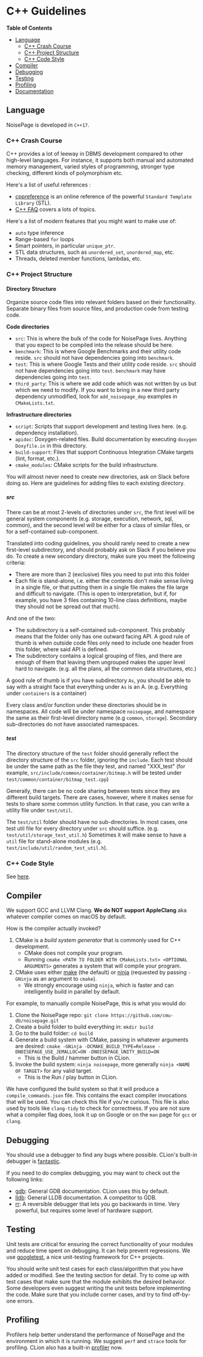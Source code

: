 # C++ Guidelines

**Table of Contents**

- [Language](#language)
  - [C++ Crash Course](#c++-crash-course)
  - [C++ Project Structure](#c++-project-structure)
  - [C++ Code Style](#c++-code-style)
- [Compiler](#compiler)
- [Debugging](#debugging)
- [Testing](#testing)
- [Profiling](#profiling)
- [Documentation](#documentation)

## Language

NoisePage is developed in `C++17`.

### C++ Crash Course

C++ provides a lot of leeway in DBMS development compared to other high-level languages. For instance, it supports both manual and automated memory management, varied styles of programming, stronger type checking, different kinds of polymorphism etc. 

Here's a list of useful references : 

* [cppreference](http://en.cppreference.com/w/cpp) is an online reference of the powerful `Standard Template Library` (STL).
* [C++ FAQ](https://isocpp.org/faq) covers a lots of topics.

Here's a list of modern features that you might want to make use of:

* `auto` type inference
* Range-based `for` loops
* Smart pointers, in particular `unique_ptr`.
* STL data structures, such as `unordered_set`, `unordered_map`, etc.
* Threads, deleted member functions, lambdas, etc.

### C++ Project Structure
 
#### Directory Structure

Organize source code files into relevant folders based on their functionality. Separate binary files from source files, and production code from testing code. 

**Code directories**
  * `src`: This is where the bulk of the code for NoisePage lives. Anything that you expect to be compiled into the release should be here.
  * `benchmark`: This is where Google Benchmarks and their utility code reside. `src` should not have dependencies going into `benchmark`.
  * `test`: This is where Google Tests and their utility code reside. `src` should not have dependencies going into `test`. `benchmark` may have dependencies going into `test`.
  * `third_party`: This is where we add code which was not written by us but which we need to modify. If you want to bring in a new third party dependency unmodified, look for `add_noisepage_dep` examples in `CMakeLists.txt`.

**Infrastructure directories**
  * `script`: Scripts that support development and testing lives here. (e.g. dependency installation).
  * `apidoc`: Doxygen-related files. Build documentation by executing `doxygen Doxyfile.in` in this directory.
  * `build-support`: Files that support Continuous Integration CMake targets (lint, format, etc.).
  * `cmake_modules`: CMake scripts for the build infrastructure.

You will almost never need to create new directories, ask on Slack before doing so. Here are guidelines for adding files to each existing directory.

##### src
There can be at most 2-levels of directories under `src`, the first level will be general system components (e.g. storage, execution, network, sql, common), and the second level will be either for a class of similar files, or for a self-contained sub-component.

Translated into coding guidelines, you should rarely need to create a new first-level subdirectory, and should probably ask on Slack if you believe you do. To create a new secondary directory, make sure you meet the following criteria:
  * There are more than 2 (exclusive) files you need to put into this folder
  * Each file is stand-alone, i.e. either the contents don't make sense living in a single file, or that putting them in a single file makes the file large and difficult to navigate. (This is open to interpretation, but if, for example, you have 3 files containing 10-line class definitions, maybe they should not be spread out that much).

And one of the two:
  * The subdirectory is a self-contained sub-component. This probably means that the folder only has one outward facing API. A good rule of thumb is when outside code files only need to include one header from this folder, where said API is defined.
  * The subdirectory contains a logical grouping of files, and there are enough of them that leaving them ungrouped makes the upper level hard to navigate. (e.g. all the plans, all the common data structures, etc.)

A good rule of thumb is if you have subdirectory `As`, you should be able to say with a straight face that everything under `As` is an A. (e.g. Everything under `containers` is a container)

Every class and/or function under these directories should be in namespaces. All code will be under namespace `noisepage`, and namespace the same as their first-level directory name (e.g `common`, `storage`). Secondary sub-directories do not have associated namespaces.

##### test
The directory structure of the `test` folder should generally reflect the directory structure of the `src` folder, ignoring the `include`. Each test should be under the same path as the file they test, and named "XXX_test" (for example, `src/include/common/container/bitmap.h` will be tested under `test/common/container/bitmap_test.cpp`)

Generally, there can be no code sharing between tests since they are different build targets. There are cases, however, where it makes sense for tests to share some common utility function. In that case, you can write a utility file under `test/util`.

The `test/util` folder should have no sub-directories. In most cases, one test util file for every directory under `src` should suffice. (e.g. `test/util/storage_test_util.h`) Sometimes it will make sense to have a `util` file for stand-alone modules (e.g. `test/include/util/random_test_util.h`).

### C++ Code Style

See [here](https://github.com/cmu-db/noisepage/tree/master/docs/cpp_guidelines_code_style.md).

## Compiler

We support GCC and LLVM Clang. **We do NOT support AppleClang** aka whatever compiler comes on macOS by default.

How is the compiler actually invoked?

1. CMake is a *build system generator* that is commonly used for C++ development.
   - CMake does not compile your program.
   - Running `cmake <PATH TO FOLDER WITH CMakeLists.txt> <OPTIONAL ARGUMENTS>` generates a system that will compile your program.
2. CMake uses either [make](https://en.wikipedia.org/wiki/Make_(software)) (the default) or [ninja](https://ninja-build.org/) (requested by passing `-GNinja` as an argument to `cmake`).
   - We strongly encourage using `ninja`, which is faster and can intelligently build in parallel by default.

For example, to manually compile NoisePage, this is what you would do:

1. Clone the NoisePage repo: `git clone https://github.com/cmu-db/noisepage.git`
2. Create a build folder to build everything in: `mkdir build`
3. Go to the build folder: `cd build`
4. Generate a build system with CMake, passing in whatever arguments are desired: `cmake -GNinja -DCMAKE_BUILD_TYPE=Release -DNOISEPAGE_USE_JEMALLOC=ON -DNOISEPAGE_UNITY_BUILD=ON`
   - This is the Build / hammer button in CLion.
5. Invoke the build system: `ninja noisepage`, more generally `ninja <NAME OF TARGET>` for any valid target.
   - This is the Run / play button in CLion.

We have configured the build system so that it will produce a `compile_commands.json` file. This contains the exact compiler invocations that will be used. You can check this file if you're curious. This file is also used by tools like `clang-tidy` to check for correctness. If you are not sure what a compiler flag does, look it up on Google or on the `man` page for `gcc` or `clang`. 

## Debugging

You should use a debugger to find any bugs where possible. CLion's built-in debugger is [fantastic](https://blog.jetbrains.com/clion/2015/05/debug-clion/).

If you need to do complex debugging, you may want to check out the following links:

- [gdb](https://www.gnu.org/software/gdb/): General GDB documentation. CLion uses this by default.
- [lldb](https://lldb.llvm.org/): General LLDB documentation. A competitor to GDB.
- [rr](https://rr-project.org/): A reversible debugger that lets you go backwards in time. Very powerful, but requires some level of hardware support.

## Testing

Unit tests are critical for ensuring the correct functionality of your modules and reduce time spent on debugging. It can help prevent regressions. We use [googletest](https://github.com/google/googletest), a nice unit-testing framework for C++ projects. 

You should write unit test cases for each class/algorithm that you have added or modified. See the testing section for detail. Try to come up with test cases that make sure that the module exhibits the desired behavior. Some developers even suggest writing the unit tests before implementing the code. Make sure that you include corner cases, and try to find off-by-one errors. 

## Profiling

Profilers help better understand the performance of NoisePage and the environment in which it is running. We suggest `perf` and `strace` tools for profiling. CLion also has a built-in [profiler](https://www.jetbrains.com/help/clion/cpu-profiler.html) now.
